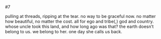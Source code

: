 #7

pulling at threads, ripping at the tear. no way to be graceful now. no matter how beautiful, no matter the cost. all for ego and tribe(,) god and country. whose uncle took this land, and how long ago was that? the earth doesn’t belong to us. we belong to her. one day she calls us back.